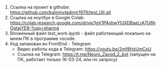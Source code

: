 1) Ссылка на проект в githube: https://github.com/kalininvladimir1979/test_UII.git
2) Ссылка на ноутбук в Google Colab: https://colab.research.google.com/drive/1gV1PAshwYfJXDBaeLrA7U6hOqtajYE8-?usp=sharing
3) Вложенный файл test_work.ipynb - файл работающий локально на моем ПК в программе vscode.
4) Код запакован во FrontEnd - Telegram
    - Видео работы кода в Telegram: https://youtu.be/2mf8HzUmCsU
    - Ссылка на Telegram: https://t.me/Neuro_Zavod_2_bot (запущен на ПК, работает только 16-03-24, или по запросу)
